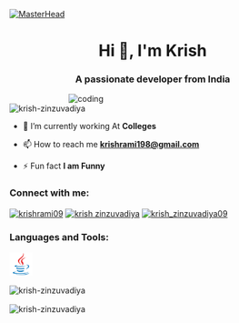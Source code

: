[![MasterHead](https://firebasestorage.googleapis.com/v0/b/flexi-coding.appspot.com/o/dempgi7-520f8d5f-63d4-4453-8822-dbc149ae27f8.gif?alt=media&token=91c0c7b2-93c3-4029-b011-1a8703c5730d)](https://rishavchanda.io)
<h1 align="center">Hi 👋, I'm Krish</h1>
<h3 align="center">A passionate developer from India</h3>
<img align="right" alt="coding" width="400" src="https://cdn.dribbble.com/users/1162077/screenshots/3848914/programmer.gif">

<p align="left"> <img src="https://komarev.com/ghpvc/?username=krish-zinzuvadiya&label=Profile%20views&color=0e75b6&style=flat" alt="krish-zinzuvadiya" /> </p>


- 🔭 I’m currently working At **Colleges**

- 📫 How to reach me **krishrami198@gmail.com**

- ⚡ Fun fact **I am Funny**

<h3 align="left">Connect with me:</h3>
<p align="left">
<a href="https://twitter.com/krishrami09" target="blank"><img align="center" src="https://raw.githubusercontent.com/rahuldkjain/github-profile-readme-generator/master/src/images/icons/Social/twitter.svg" alt="krishrami09" height="30" width="40" /></a>
<a href="https://linkedin.com/in/krish zinzuvadiya" target="blank"><img align="center" src="https://raw.githubusercontent.com/rahuldkjain/github-profile-readme-generator/master/src/images/icons/Social/linked-in-alt.svg" alt="krish zinzuvadiya" height="30" width="40" /></a>
<a href="https://instagram.com/krish_zinzuvadiya09" target="blank"><img align="center" src="https://raw.githubusercontent.com/rahuldkjain/github-profile-readme-generator/master/src/images/icons/Social/instagram.svg" alt="krish_zinzuvadiya09" height="30" width="40" /></a>
</p>

<h3 align="left">Languages and Tools:</h3>
<p align="left"> <a href="https://www.java.com" target="_blank" rel="noreferrer"> <img src="https://raw.githubusercontent.com/devicons/devicon/master/icons/java/java-original.svg" alt="java" width="40" height="40"/> </a> </p>

<p><img align="center" src="https://github-readme-stats.vercel.app/api/top-langs?username=krish-zinzuvadiya&show_icons=true&locale=en&layout=compact" alt="krish-zinzuvadiya" /></p>

<p><img align="center" src="https://github-readme-streak-stats.herokuapp.com/?user=krish-zinzuvadiya&" alt="krish-zinzuvadiya" /></p>
